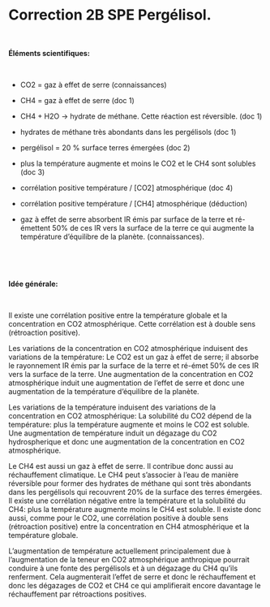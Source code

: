 <h1 class=center><strong>Correction 2B SPE Pergélisol.</strong></h1>

<p><br></p>

<p class=center><strong>Éléments scientifiques:</strong></p>

<p><br></p>

- CO2 = gaz à effet de serre (connaissances)

- CH4 = gaz à effet de serre (doc 1)

- CH4 + H2O -> hydrate de méthane. Cette réaction est réversible. (doc 1)

- hydrates de méthane très abondants dans les pergélisols (doc 1)

- pergélisol = 20 % surface terres émergées (doc 2)

- plus la température augmente et moins le CO2 et le CH4 sont solubles (doc 3)

- corrélation positive température / [CO2] atmosphérique (doc 4)

- corrélation positive température / [CH4] atmosphérique (déduction)

- gaz à effet de serre absorbent IR émis par surface de la terre et ré-émettent 50% de ces IR vers la surface de la terre ce qui augmente la température d’équilibre de la planète. (connaissances).

<p><br></p>
<p><br></p>

<p class=center><strong>Idée générale:</strong></p>

<p><br></p>

Il existe une corrélation  positive entre la température globale et la concentration en CO2 atmosphérique. Cette corrélation est à double sens (rétroaction positive).
 	
Les variations de la concentration en CO2 atmosphérique induisent des variations de la température: Le CO2 est un gaz à effet de serre; il absorbe le rayonnement IR émis par la surface de la terre et ré-émet 50% de ces IR vers la surface de la terre. Une augmentation de la concentration en CO2 atmosphérique induit une augmentation de l’effet de serre et donc une augmentation de la température d’équilibre de la planète.
 	
Les variations de la température induisent des variations de la concentration en CO2 atmosphérique: La solubilité du CO2 dépend de la température: plus la température augmente et moins le CO2 est soluble. Une augmentation de température induit un dégazage du CO2 hydrospherique et donc une augmentation de la concentration en CO2 atmosphérique.
 	
Le CH4 est aussi un gaz à effet de serre. Il contribue donc aussi au réchauffement climatique.
Le CH4 peut s’associer à l’eau de manière réversible pour former des hydrates de méthane qui sont très abondants dans les pergélisols qui recouvrent 20% de la surface des terres émergées.
Il existe une corrélation négative entre la température et la solubilité du CH4: plus la température augmente moins le CH4 est soluble. Il existe donc aussi, comme pour le CO2, une corrélation positive à double sens (rétroaction positive) entre la concentration en CH4 atmosphérique et la température globale.
 	
L’augmentation de température actuellement principalement due à l’augmentation de la teneur en CO2 atmosphérique anthropique pourrait conduire à une fonte des pergélisols et à un dégazage du CH4 qu’ils renferment. Cela augmenterait l’effet de serre et donc le réchauffement et donc les dégazages de CO2 et CH4 ce qui amplifierait encore davantage le réchauffement par rétroactions positives.
